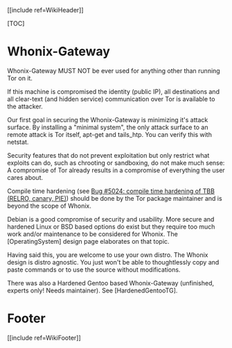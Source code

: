 [[include ref=WikiHeader]]

[TOC]

# Whonix-Gateway #
Whonix-Gateway MUST NOT be ever used for anything other than running Tor on it.

If this machine is compromised the identity (public IP), all destinations and all clear-text (and hidden service) communication over Tor is available to the attacker.

Our first goal in securing the Whonix-Gateway is minimizing it's attack surface. By installing a "minimal system", the only attack surface to an remote attack is Tor itself, apt-get and tails_htp. You can verify this with netstat.

Security features that do not prevent exploitation but only restrict what exploits can do, such as chrooting or sandboxing, do not make much sense: A compromise of Tor already results in a compromise of everything the user cares about.

Compile time hardening (see [Bug #5024: compile time hardening of TBB (RELRO, canary, PIE)](https://trac.torproject.org/projects/tor/ticket/5024)) should be done by the Tor package maintainer and is beyond the scope of Whonix.

Debian is a good compromise of security and usability. More secure and hardened Linux or BSD based options do exist but they require too much work and/or maintenance to be considered for Whonix. The [OperatingSystem] design page elaborates on that topic.

Having said this, you are welcome to use your own distro. The Whonix design is distro agnostic. You just won't be able to thoughtlessly copy and paste commands or to use the source without modifications.

There was also a Hardened Gentoo based Whonix-Gateway (unfinished, experts only! Needs maintainer). See [HardenedGentooTG].

# Footer #
[[include ref=WikiFooter]]